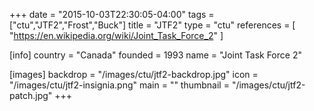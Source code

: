 +++
date = "2015-10-03T22:30:05-04:00"
tags = ["ctu","JTF2","Frost","Buck"]
title = "JTF2"
type = "ctu"
references = [
  "https://en.wikipedia.org/wiki/Joint_Task_Force_2"
]

[info]
  country = "Canada"
  founded = 1993
  name = "Joint Task Force 2"

[images]
  backdrop = "/images/ctu/jtf2-backdrop.jpg"
  icon = "/images/ctu/jtf2-insignia.png"
  main = ""
  thumbnail = "/images/ctu/jtf2-patch.jpg"
+++
